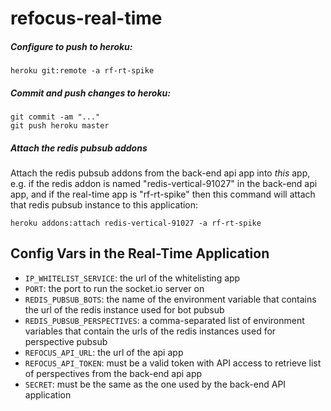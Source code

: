 # refocus-real-time

##### Configure to push to heroku:
```
heroku git:remote -a rf-rt-spike
```

##### Commit and push changes to heroku:
```
git commit -am "..."
git push heroku master
```

##### Attach the redis pubsub addons
Attach the redis pubsub addons from the back-end api app
into *this* app, e.g. if the redis addon is named
"redis-vertical-91027" in the back-end api app, and if the
real-time app is "rf-rt-spike" then this command will
attach that redis pubsub instance to this application:

```
heroku addons:attach redis-vertical-91027 -a rf-rt-spike
```

## Config Vars in the Real-Time Application

* `IP_WHITELIST_SERVICE`: the url of the whitelisting app
* `PORT`: the port to run the socket.io server on
* `REDIS_PUBSUB_BOTS`: the name of the environment variable that contains the
  url of the redis instance used for bot pubsub
* `REDIS_PUBSUB_PERSPECTIVES`: a comma-separated list of environment variables that contain the
  urls of the redis instances used for perspective pubsub
* `REFOCUS_API_URL`: the url of the api app
* `REFOCUS_API_TOKEN`: must be a valid token with API access to retrieve list of
   perspectives from the back-end api app
* `SECRET`: must be the same as the one used by the back-end API application

